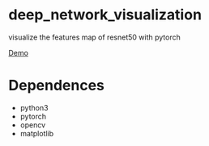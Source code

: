 # deep_network_visualization

visualize the features map of resnet50 with pytorch

[Demo](./resnet50_feauteres_example.md)

# Dependences
- python3
- pytorch
- opencv
- matplotlib

